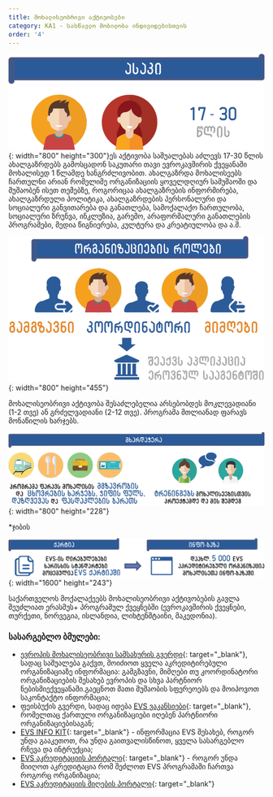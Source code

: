 ```yaml
---
title: მოხალისეობრივი აქტივობები
category: KA1 - სასწავლო მობილობა ინდივიდებისთვის
order: '4'
---
```


![](/uploads/ასაკი.png){: width="800" height="300"}ეს აქტივობა საშუალებას აძლევს 17-30 წლის ახალგაზრდებს გამოსცადონ საკუთარი თავი ევროკავშირის ქვეყანაში მოხალისედ 1 წლამდე ხანგრძლივობით. ახალგაზრდა მოხალისეებს ჩართულნი არიან რომელიმე ორგანიზაციის ყოველდღიურ სამუშაოში და მუშაობენ ისეთ თემებზე, როგორიცაა ახალგაზრების ინფორმირება, ახალგაზრდული პოლიტიკა, ახალგაზრდების პერსონალური და სოციალური განვითარება და განათლება, სამოქალაქო ჩართულობა, სოციალური ზრუნვა, ინკლუზია, გარემო, არაფორმალური განათლების პროგრამები, მედია წიგნიერება, კულტურა და კრეატიულობა და ა.შ.

![](/uploads/როლები.png){: width="800" height="455"}

მოხალისეობრივი აქტივობა შესაძლებელია არსებობდეს მოკლევადიანი (1-2 თვე) ან გრძელვადიანი (2-12 თვე). პროგრამა მთლიანად ფარავს მონაწილის ხარჯებს.

![](/uploads/მხარდაჭერა.png){: width="800" height="228"}

\*ჯიბის

![](/uploads/ქარტია-ბაზა.png){: width="1600" height="243"}

საქართველოს მოქალაქეებს მოხალისეობრივი აქტივობების გავლა შეუძლიათ ერასმუს+ პროგრამულ ქვეყნებში (ევროკავშირის ქვეყნები, თურქეთი, ნორვეგია, ისლანდია, ლიხტენშტაინი, მაკედონია).

### სასარგებლო ბმულები:

* [ევროპის მოხალისეობრივი სამსახურის გვერდი](https://www.google.com/url?q=https%3A%2F%2Feuropa.eu%2Fyouth%2Fvolunteering%2Fevsorganisation_en&amp;sa=D&amp;sntz=1&amp;usg=AFQjCNFaGhZG1hHchyRUeMrzCfMpeZ99sQ){: target="_blank"}, სადაც საშუალება გაქვთ, მოიძიოთ ყველა აკრედიტირებული ორგანიზაციაზე ინფორმაცია: გამგზავნი, მიმღები თუ კოორდინატორი ორგანიზაციების შესახებ ევროპის და სხვა პარტნიორ ნებისმიექვეყანაში.გაეცნოთ მათი მუშაობის სფერეოებს და მოიპოვოთ საკონტაქტო ინფორმაცია;
* ფეისბუქის გვერდი, სადაც იდება [EVS ვაკანსიები](https://www.google.com/url?q=https%3A%2F%2Fwww.facebook.com%2Fevsvacancies&amp;sa=D&amp;sntz=1&amp;usg=AFQjCNEdilqC1RHG8onVetfGvfhHskIebA){: target="_blank"}, რომელთაც ქართული ორგანიზაციები იღებენ პარტნიორი ორგანიზაციებისაგან;
* [EVS INFO KIT](https://www.google.com/url?q=https%3A%2F%2Fwww.salto-youth.net%2Fdownloads%2F4-172941%2FWhat%2520to%2520expect%2520from%2520EVS.pdf%3F&amp;sa=D&amp;sntz=1&amp;usg=AFQjCNGowIbBoZ1JH7TIyrthAFMfFVaa0A){: target="_blank"} - ინფორმაცია EVS შესახებ, როგორ უნდა გააკეთოთ, რა უნდა გაითვალისწინოთ, ყველა სასარგებლო რჩევა და ინტრუქცია;
* [EVS აკრედიტაციის პორტალი](https://www.google.com/url?q=https%3A%2F%2Fwww.salto-youth.net%2Frc%2Feeca%2Fevsaccreditations%2F&amp;sa=D&amp;sntz=1&amp;usg=AFQjCNEeBg8Pp8qdLYg2rT8IcNjPy8Fyzw){: target="_blank"} - როგორ უნდა მიიღოთ აკრედიტაცია რომ შეძლოთ EVS პროგრამაში ჩართვა როგორც ორგანიზაცია;
* [EVS აკრედიტაციის მიღების პორტალი](https://www.google.com/url?q=https%3A%2F%2Fwww.salto-youth.net%2Frc%2Feeca%2Fevsaccreditations%2F&amp;sa=D&amp;sntz=1&amp;usg=AFQjCNEeBg8Pp8qdLYg2rT8IcNjPy8Fyzw){: target="_blank"}